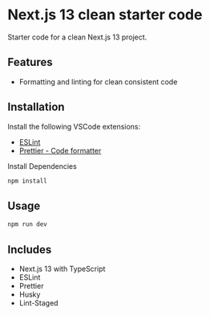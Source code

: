 # Next.js 13 clean starter code

Starter code for a clean Next.js 13 project.

## Features

- Formatting and linting for clean consistent code

## Installation

Install the following VSCode extensions:

- [ESLint](https://marketplace.visualstudio.com/items?itemName=dbaeumer.vscode-eslint)
- [Prettier - Code formatter](https://marketplace.visualstudio.com/items?itemName=esbenp.prettier-vscode)

Install Dependencies

```bash
npm install
```

## Usage

```bash
npm run dev
```

## Includes

- Next.js 13 with TypeScript
- ESLint
- Prettier
- Husky
- Lint-Staged
